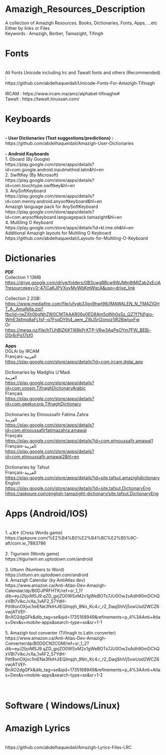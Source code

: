 # Amazigh_Resources_Description
A collection of Amazigh Resources. Books, Dictionaries, Fonts, Apps, ...etc
<br>
Either by links or Files
<br>
Keywords : 
Amazigh, Berber, Tamazight, Tifingh
# Fonts
<br>
All Fonts Unicode including Irc and Tawalt fonts and others (Recommended) :
<br>
https://github.com/abdelhaqueidali/Unicode-Fonts-For-Amazigh-Tifinagh
<br>
<br>
IRCAM : https://www.ircam.ma/amz/alphabet-tifinaghe#
<br>
Tawalt : https://tawalt.tinussan.com/

# Keyboards
<br>
<b>- User Dictionaries (Text suggestions/predictions) :</b>
<br>
https://github.com/abdelhaqueidali/Amazigh-User-Dictionaries
<br>
<br> 
<b>- Android Kayboards</b>
<br>
1. Gboard (By Google)
<br>
https://play.google.com/store/apps/details?id=com.google.android.inputmethod.latin&hl=en
<br>
2. SwiftKey (By Microsoft)
<br>
https://play.google.com/store/apps/details?id=com.touchtype.swiftkey&hl=en
<br>
3. AnySoftKeyboard
<br>
https://play.google.com/store/apps/details?id=com.menny.android.anysoftkeyboard&hl=en
<br>
Amazigh language pack for AnySoftKeyboard
<br>
https://play.google.com/store/apps/details?id=com.anysoftkeyboard.languagepack.tamazight&hl=en
<br>
4. Multiling O Keyboard
<br>
https://play.google.com/store/apps/details?id=kl.ime.oh&hl=en
<br>
Additional Amazigh layouts for Multiling O Keyboard
<br>
https://github.com/abdelhaqueidali/Layouts-for-Multiling-O-Keyboard

# Dictionaries
<b>PDF</b> 
<br>
Collection 1 13MB
<br>
https://drive.google.com/drive/folders/0B3cwgBBcw9WJMm8tMlZab2xEcjA?resourcekey=0-47iCaKJPVXyyMyWbKmWgcA&usp=drive_link
<br>
<br>
Collection 2 2GB:
<br>
https://www.mediafire.com/file/ufygb33gv9hwt96/IMAWALEN_N_TMAZIGHT_A._Amafella.zip?fbclid=IwZXh0bgNhZW0CMTAAAR06q0ED8Am5oINh0sSz_QZ7f7fd1gio-WmE3kfmq8aFLfsF-q7FsqDYth4_aem_ZWJ5rt2onoz1iR2BwIuvFw
<br>
Or
<br>
https://mega.nz/file/hTUhBIZK#Tl68kPrXTP-VRw3AqPeOYm7FW_BEBj-DSr6rPg17sf0
<br>
<br>
<b>Apps</b>
<br>
DGLAi by IRCAM
<br>
Français-العربية
<br>
https://play.google.com/store/apps/details?id=com.ircam.dglai_app
<br>
<br>
Dictionaries by Madghis U'Madi
<br>
العربية
<br>
https://play.google.com/store/apps/details?id=com.yoosin.TifnaghDictionaryArabic
<br>
Français
<br>
https://play.google.com/store/apps/details?id=com.geekycorp.TifnaghDictionary
<br>
<br>
Dictionaries by Elmoussafir Fatima Zahra
<br>
العربية
<br>
https://play.google.com/store/apps/details?id=com.elmoussafirfatimazahra.amawal
<br>
Français
<br>
https://play.google.com/store/apps/details?id=com.elmoussafir.amawal1
<br>
Français-العربية
<br>
https://play.google.com/store/apps/details?id=com.elmoussafir.amawal2&hl=en
<br>
<br>
Dictionaries by Tafsut
<br>
Français-العربية
<br>
https://play.google.com/store/apps/details?id=site.tafsut.amazighdictionary
<br>
English
<br>
https://play.google.com/store/apps/details?id=site.tafsut.DictionaryEng
<br>
https://apkpure.com/english-tamazight-dictionary/site.tafsut.DictionaryEng

# Apps (Android/IOS)
<br>
1. ⴰⴼⵜ (Cross Words game)
<br>
https://apkpure.com/%E2%B4%B0%E2%B4%BC%E2%B5%9C-aft/com.w_7883786
<br>
<br>
2. Tiguriwin (Words game)
<br>
https://tiguriwin.en.uptodown.com/android
<br>
<br>
3. Uttunn (Numbers to Word)
<br>
https://uttunn.en.uptodown.com/android
<br>
4. Amazigh Calendar (by AntiAtlas dev)
<br>
https://www.amazon.ca/Anti-Atlas-Dev-Amazigh-Calendar/dp/B0DJPRFHTK/ref=sr_1_1?dib=eyJ2IjoiMSJ9.qZD_gxjZO0WSxM2x1gWeBOTs7JU0Ow2sAdh90mDChQxVBt7vIkcJvXa_1vAF2_57YdH-Pitt9onOXjvc1mENe3fklHJlEQImpjh_9Nn_Kc4.r_r2_DaqShiVj5xwUsd2WCZ6vwjATVEf-BnXO2dgGFk&dib_tag=se&qid=1735168949&refinements=p_4%3AAnti+Atlas+Dev&s=mobile-apps&search-type=ss&sr=1-1
<br>
<br>
5. Amazigh tool converter (Tifinagh to Latin converter)
<br>
https://www.amazon.ca/Anti-Atlas-Dev-Amazigh-Converter/dp/B0DDCN2CGM/ref=sr_1_2?dib=eyJ2IjoiMSJ9.qZD_gxjZO0WSxM2x1gWeBOTs7JU0Ow2sAdh90mDChQxVBt7vIkcJvXa_1vAF2_57YdH-Pitt9onOXjvc1mENe3fklHJlEQImpjh_9Nn_Kc4.r_r2_DaqShiVj5xwUsd2WCZ6vwjATVEf-BnXO2dgGFk&dib_tag=se&qid=1735168949&refinements=p_4%3AAnti+Atlas+Dev&s=mobile-apps&search-type=ss&sr=1-2
<br>
<br>
<br>

# Software ( Windows/Linux)



# Amazigh Lyrics
<br>
https://github.com/abdelhaqueidali/Amazigh-Lyrics-Files-LRC


<br>
<br>
<br>
<br>
<br>
<br>
<br>





